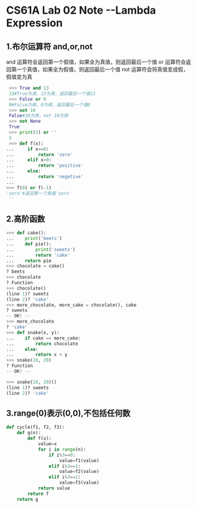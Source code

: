 # CS61A Lab 02 Note --Lambda Expression

## 1.布尔运算符 and,or,not

and 运算符会返回第一个假值，如果全为真值，则返回最后一个值
or 运算符会返回第一个真值，如果全为假值，则返回最后一个值
not 运算符会将真值变成假，假值变为真

```python
 >>> True and 13
 13#True为真，13为真，返回最后一个值13
 >>> False or 0
 0#False为假，0为假，返回最后一个值0
 >>> not 10
 False#10为真，not 10为假
 >>> not None
 True
 >>> print(3) or ''
 3
 >>> def f(x):
...     if x==0:
...         return 'zero'
...     elif x>0:
...         return 'positive'
...     else:
...         return 'negetive'
...
>>> f(0) or f(-1)
'zero'#返回第一个真值'zero'
 ''
```

## 2.高阶函数

```python
>>> def cake():
...    print('beets')
...    def pie():
...        print('sweets')
...        return 'cake'
...    return pie
>>> chocolate = cake()
? beets
>>> chocolate
? Function
>>> chocolate()
(line 1)? sweets
(line 2)? 'cake'
>>> more_chocolate, more_cake = chocolate(), cake
? sweets
-- OK! --
>>> more_chocolate
? 'cake'
>>> def snake(x, y):
...    if cake == more_cake:
...        return chocolate
...    else:
...        return x + y
>>> snake(10, 20)
? Function
-- OK! --

>>> snake(10, 20)()
(line 1)? sweets
(line 2)? 'cake'
```

## 3.range(0)表示(0,0),不包括任何数

```python
def cycle(f1, f2, f3):
    def g(n):
        def f(x):
            value=x
            for i in range(n):
                if i%3==0:
                    value=f1(value)
                elif i%3==1:
                    value=f2(value)
                elif i%3==2:
                    value=f3(value)
            return value
        return f
    return g
```
